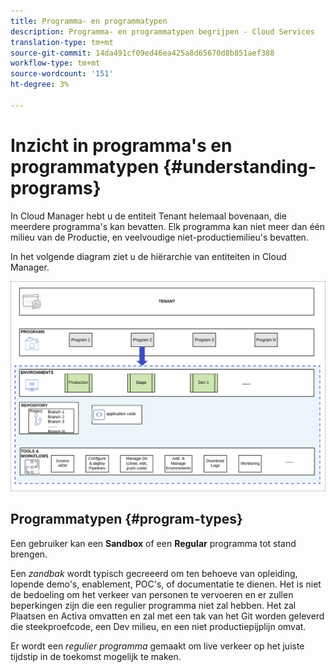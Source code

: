 ```yaml
---
title: Programma- en programmatypen
description: Programma- en programmatypen begrijpen - Cloud Services
translation-type: tm+mt
source-git-commit: 14da491cf09ed46ea425a8d65670d8b851aef388
workflow-type: tm+mt
source-wordcount: '151'
ht-degree: 3%

---
```



# Inzicht in programma&#39;s en programmatypen {#understanding-programs}

In Cloud Manager hebt u de entiteit Tenant helemaal bovenaan, die meerdere programma&#39;s kan bevatten.  Elk programma kan niet meer dan één milieu van de Productie, en veelvoudige niet-productiemilieu&#39;s bevatten.

In het volgende diagram ziet u de hiërarchie van entiteiten in Cloud Manager.

![image](assets/program-types1.png)

## Programmatypen {#program-types}

Een gebruiker kan een **Sandbox** of een **Regular** programma tot stand brengen.

Een *zandbak* wordt typisch gecreeerd om ten behoeve van opleiding, lopende demo&#39;s, enablement, POC&#39;s, of documentatie te dienen. Het is niet de bedoeling om het verkeer van personen te vervoeren en er zullen beperkingen zijn die een regulier programma niet zal hebben. Het zal Plaatsen en Activa omvatten en zal met een tak van het Git worden geleverd die steekproefcode, een Dev milieu, en een niet productiepijplijn omvat.

Er wordt een *regulier programma* gemaakt om live verkeer op het juiste tijdstip in de toekomst mogelijk te maken.